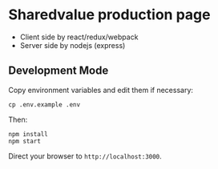 # Sharedvalue production page

- Client side by react/redux/webpack
- Server side by nodejs (express)

## Development Mode

Copy environment variables and edit them if necessary:

```
cp .env.example .env
```

Then:

```
npm install
npm start
```

Direct your browser to `http://localhost:3000`.
